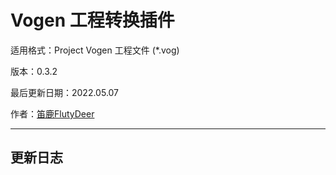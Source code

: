# Vogen 工程转换插件

适用格式：Project Vogen 工程文件 (*.vog)

版本：0.3.2

最后更新日期：2022.05.07

作者：[笛鹿FlutyDeer](https://space.bilibili.com/386270936)

-----

## 更新日志

